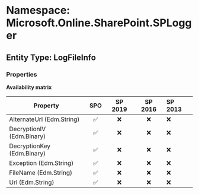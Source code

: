 # Namespace: Microsoft.Online.SharePoint.SPLogger

## Entity Type: LogFileInfo

### Properties

**Availability matrix**

Property | SPO | SP 2019 | SP 2016 | SP 2013
----------|:---:|:-------:|:-------:|:-------
AlternateUrl (Edm.String) | ✅ | ❌ | ❌ | ❌
DecryptionIV (Edm.Binary) | ✅ | ❌ | ❌ | ❌
DecryptionKey (Edm.Binary) | ✅ | ❌ | ❌ | ❌
Exception (Edm.String) | ✅ | ❌ | ❌ | ❌
FileName (Edm.String) | ✅ | ❌ | ❌ | ❌
Url (Edm.String) | ✅ | ❌ | ❌ | ❌

